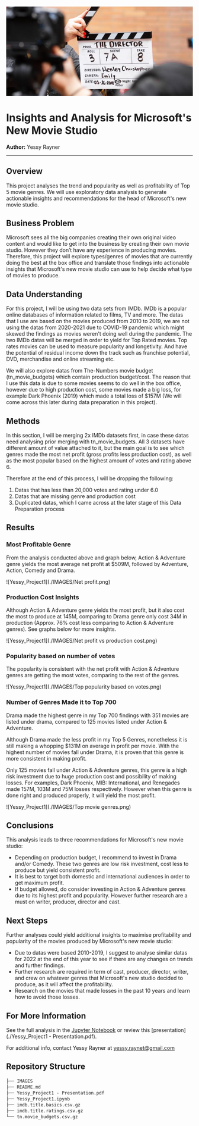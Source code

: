 ![Yessy_Project1](./IMAGES/director_shot.jpeg)

# Insights and Analysis for Microsoft's New Movie Studio 

**Author:** Yessy Rayner
***

## Overview

This project analyses the trend and popularity as well as profitability of Top 5 movie genres. We will use exploratory data analysis to generate actionable insights and recommendations for the head of Microsoft's new movie studio.

## Business Problem

Microsoft sees all the big companies creating their own original video content and would like to get into the business by creating their own movie studio. However they don’t have any experience in producing movies. Therefore, this project will explore types/genres of movies that are currently doing the best at the box office and translate those findings into actionable insights that Microsoft's new movie studio can use to help decide what type of movies to produce.

## Data Understanding

For this project, I will be using two data sets from IMDb. IMDb is a popular online databases of information related to films, TV and more. The datas that I use are based on the movies produced from 2010 to 2019, we are not using the datas from 2020-2021 due to COVID-19 pandemic which might skewed the findings as movies weren't doing well during the pandemic. The two IMDb datas will be merged in order to yield for Top Rated movies. Top rates movies can be used to measure popularity and longetivity. And have the potential of residual income down the track such as franchise potential, DVD, merchandise and online streaming etc.

We will also explore datas from The-Numbers movie budget (tn_movie_budgets) which contain production budget/cost. The reason that I use this data is due to some movies seems to do well in the box office, however due to high production cost, some movies made a big loss, for example Dark Phoenix (2019) which made a total loss of $157M (We will come across this later during data preparation in this project).

## Methods

In this section, I will be merging 2x IMDb datasets first, in case these datas need analysing prior merging with tn_movie_budgets. All 3 datasets have different amount of value attached to it, but the main goal is to see which genres made the most net profit (gross profits less production cost), as well as the most popular based on the highest amount of votes and rating above 6. 

Therefore at the end of this process, I will be dropping the following:

1. Datas that has less than 20,000 votes and rating under 6.0
2. Datas that are missing genre and production cost
3. Duplicated datas, which I came across at the later stage of this Data Preparation process

## Results

### Most Profitable Genre

From the analysis conducted above and graph below, Action & Adventure genre yields the most average net profit at $509M, followed by Adventure, Action, Comedy and Drama.

![Yessy_Project1](./IMAGES/Net profit.png)

### Production Cost Insights

Although Action & Adventure genre yields the most profit, but it also cost the most to produce at 145M, comparing to Drama genre only cost 34M in production (Approx. 76% cost less comparing to Action & Adventure genres). See graphs below for more insights.

![Yessy_Project1](./IMAGES/Net profit vs production cost.png)

### Popularity based on number of votes

The popularity is consistent with the net profit with Action & Adventure genres are getting the most votes, comparing to the rest of the genres.

![Yessy_Project1](./IMAGES/Top popularity based on votes.png)

### Number of Genres Made it to Top 700

Drama made the highest genre in my Top 700 findings with 351 movies are listed under drama, compared to 125 movies listed under Action & Adventure.

Although Drama made the less profit in my Top 5 Genres, nonetheless it is still making a whopping $131M on average in profit per movie. With the highest number of movies fall under Drama, it is proven that this genre is more consistent in making profit. 

Only 125 movies fall under Action & Adventure genres, this genre is a high risk investment due to huge production cost and possibility of making losses. For examples, Dark Phoenix, MIB: International, and Renegades made 157M, 103M and 75M losses respectively. However when this genre is done right and produced properly, it will yield the most profit.

![Yessy_Project1](./IMAGES/Top movie genres.png)

## Conclusions

This analysis leads to three recommendations for Microsoft's new movie studio:

- Depending on production budget, I recommend to invest in Drama and/or Comedy. These two genres are low risk investment, cost less to produce but yield consistent profit.
- It is best to target both domestic and international audiences in order to get maximum profit.
- If budget allowed, do consider investing in Action & Adventure genres due to its highest profit and popularity. However further research are a must on writer, producer, director and cast.

## Next Steps

Further analyses could yield additional insights to maximise profitability and popularity of the movies produced by Microsoft's new movie studio:

- Due to datas were based 2010-2019, I suggest to analyse similar datas for 2022 at the end of this year to see if there are any changes on trends and further findings.
- Further research are required in term of cast, producer, director, writer, and crew on whatever genres that Microsoft's new studio decided to produce, as it will affect the profitability.
- Research on the movies that made losses in the past 10 years and learn how to avoid those losses.

## For More Information

See the full analysis in the [Jupyter Notebook](./Yessy_Project1.ipynb) or review this [presentation](./Yessy_Project1 - Presentation.pdf).

For additional info, contact Yessy Rayner at [yessy.raynet@gmail.com](mailto:yessy.raynet@gmail.com)


## Repository Structure

```
├── IMAGES
├── README.md
├── Yessy_Project1 - Presentation.pdf
├── Yessy_Project1.ipynb
├── imdb.title.basics.csv.gz
├── imdb.title.ratings.csv.gz
└── tn.movie_budgets.csv.gz



